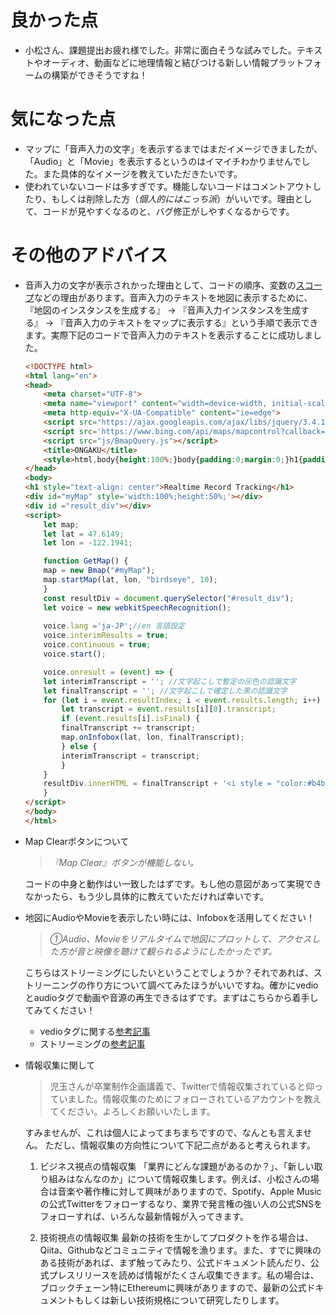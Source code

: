# 良かった点
- 小松さん、課題提出お疲れ様でした。非常に面白そうな試みでした。テキストやオーディオ、動画などに地理情報と結びつける新しい情報プラットフォームの構築ができそうですね！

# 気になった点
- マップに「音声入力の文字」を表示するまではまだイメージできましたが、「Audio」と「Movie」を表示するというのはイマイチわかりませんでした。また具体的なイメージを教えていただきたいです。
- 使われていないコードは多すぎです。機能しないコードはコメントアウトしたり、もしくは削除した方（*個人的にはこっち派*）がいいです。理由として、コードが見やすくなるのと、バグ修正がしやすくなるからです。

# その他のアドバイス
- 音声入力の文字が表示されかった理由として、コードの順序、変数の[スコープ](https://www.sejuku.net/blog/23264)などの理由があります。音声入力のテキストを地図に表示するために、『地図のインスタンスを生成する』 → 『音声入力インスタンスを生成する』 → 『音声入力のテキストをマップに表示する』という手順で表示できます。実際下記のコードで音声入力のテキストを表示することに成功しました。
    ```html
    <!DOCTYPE html>
    <html lang="en">
    <head>
        <meta charset="UTF-8">
        <meta name="viewport" content="width=device-width, initial-scale=1.0">
        <meta http-equiv="X-UA-Compatible" content="ie=edge">
        <script src="https://ajax.googleapis.com/ajax/libs/jquery/3.4.1/jquery.min.js"></script>
        <script src='https://www.bing.com/api/maps/mapcontrol?callback=GetMap&key=AhLS655wibl1cjIXe1bGmBVI9i_S5Eq8xhaRh0DDE8LO5Xak5dMD4S_Ul2mR5APf' async defer></script>
        <script src="js/BmapQuery.js"></script>
        <title>ONGAKU</title>
        <style>html,body{height:100%;}body{padding:0;margin:0;}h1{padding:0;margin:0;font-size:50%;}</style>
    </head>
    <body>
    <h1 style="text-align: center">Realtime Record Tracking</h1>
    <div id="myMap" style='width:100%;height:50%;'></div>
    <div id ="result_div"></div>
    <script>
        let map;
        let lat = 47.6149;
        let lon = -122.1941;

        function GetMap() {
        map = new Bmap("#myMap");
        map.startMap(lat, lon, "birdseye", 10);
        }
        const resultDiv = document.querySelector("#result_div");
        let voice = new webkitSpeechRecognition();
        
        voice.lang ='ja-JP';//en 言語設定
        voice.interimResults = true;
        voice.continuous = true;
        voice.start();

        voice.onresult = (event) => {
        let interimTranscript = ''; //文字起こしで暫定の灰色の認識文字
        let finalTranscript = ''; //文字起こしで確定した黒の認識文字
        for (let i = event.resultIndex; i < event.results.length; i++) {
            let transcript = event.results[i][0].transcript;
            if (event.results[i].isFinal) {
            finalTranscript += transcript;
            map.onInfobox(lat, lon, finalTranscript);
            } else {
            interimTranscript = transcript;
            }
        }
        resultDiv.innerHTML = finalTranscript + '<i style = "color:#b4b4b4;">' + interimTranscript + '</i>';
        }
    </script>
    </body>
    </html>
    ```
- Map Clearボタンについて
    > *『Map Clear』ボタンが機能しない。*

    コードの中身と動作はい一致したはずです。もし他の意図があって実現できなかったら、もう少し具体的に教えていただければ幸いです。

- 地図にAudioやMovieを表示したい時には、Infoboxを活用してください！
    > *①Audio、Movieをリアルタイムで地図にプロットして、アクセスした方が音と映像を聴けて観られるようにしたかったです。*

    こちらはストリーミングにしたいということでしょうか？それであれば、ストリーニングの作り方について調べてみたほうがいいですね。確かにvedioとaudioタグで動画や音源の再生できるはずです。まずはこちらから着手してみてください！

    - vedioタグに関する[参考記事](https://www.plusdesign.co.jp/blog/?p=8213)
    - ストリーミングの[参考記事](https://ygoto3.com/posts/streaming-technology-basics-for-frontend-engineers/)


- 情報収集に関して
    > 児玉さんが卒業制作企画講義で、Twitterで情報収集されていると仰っていました。情報収集のためにフォローされているアカウントを教えてください。よろしくお願いいたします。

    すみませんが、これは個人によってまちまちですので、なんとも言えません。
    ただし、情報収集の方向性について下記二点があると考えられます。
    1. ビジネス視点の情報収集
    「業界にどんな課題があるのか？」、「新しい取り組みはなんなのか」について情報収集します。例えば、小松さんの場合は音楽や著作権に対して興味がありますので、Spotify、Apple Musicの公式Twitterをフォローするなり、業界で発言権の強い人の公式SNSをフォローすれば、いろんな最新情報が入ってきます。
    
    2. 技術視点の情報収集
    最新の技術を生かしてプロダクトを作る場合は、Qiita、Githubなどコミュニティで情報を漁ります。また、すでに興味のある技術があれば、まず触ってみたり、公式ドキュメント読んだり、公式プレスリリースを読めば情報がたくさん収集できます。私の場合は、ブロックチェーン特にEthereumに興味がありますので、最新の公式ドキュメントもしくは新しい技術規格について研究したりします。